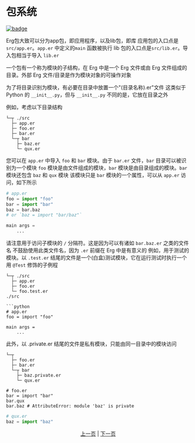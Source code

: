 # 包系统

[![badge](https://img.shields.io/endpoint.svg?url=https%3A%2F%2Fgezf7g7pd5.execute-api.ap-northeast-1.amazonaws.com%2Fdefault%2Fsource_up_to_date%3Fowner%3Derg-lang%26repos%3Derg%26ref%3Dmain%26path%3Ddoc/EN/syntax/34_package_system.md%26commit_hash%3De959b3e54bfa8cee4929743b0193a129e7525c61)](https://gezf7g7pd5.execute-api.ap-northeast-1.amazonaws.com/default/source_up_to_date?owner=erg-lang&repos=erg&ref=main&path=doc/EN/syntax/34_package_system.md&commit_hash=e959b3e54bfa8cee4929743b0193a129e7525c61)

Erg包大致可以分为app包，即应用程序，以及lib包，即库
应用包的入口点是`src/app.er`。`app.er` 中定义的`main` 函数被执行
lib 包的入口点是`src/lib.er`。导入包相当于导入 `lib.er`

一个包有一个称为模块的子结构，在 Erg 中是一个 Erg 文件或由 Erg 文件组成的目录。外部 Erg 文件/目录是作为模块对象的可操作对象

为了将目录识别为模块，有必要在目录中放置一个"(目录名称).er"文件
这类似于 Python 的 `__init__.py`，但与 `__init__.py` 不同的是，它放在目录之外

例如，考虑以下目录结构

```console
└─┬ ./src
  ├─ app.er
  ├─ foo.er
  ├─ bar.er
  └─┬ bar
    ├─ baz.er
    └─ qux.er
```

您可以在 `app.er` 中导入 `foo` 和 `bar` 模块。由于 `bar.er` 文件，`bar` 目录可以被识别为一个模块
`foo` 模块是由文件组成的模块，`bar` 模块是由目录组成的模块。`bar` 模块还包含 `baz` 和 `qux` 模块
该模块只是 `bar` 模块的一个属性，可以从 `app.er` 访问，如下所示

```python
# app.er
foo = import "foo"
bar = import "bar"
baz = bar.baz
# or `baz = import "bar/baz"`

main args =
    ...
```

请注意用于访问子模块的 `/` 分隔符。这是因为可以有诸如 `bar.baz.er` 之类的文件名
不鼓励使用此类文件名，因为 `.er` 前缀在 Erg 中是有意义的
例如，用于测试的模块。以 `.test.er` 结尾的文件是一个(白盒)测试模块，它在运行测试时执行一个用 `@Test` 修饰的子例程

```console
└─┬ ./src
  ├─ app.er
  ├─ foo.er
  └─ foo.test.er
./src

```python
# app.er
foo = import "foo"

main args =
    ...
```

此外，以 .private.er 结尾的文件是私有模块，只能由同一目录中的模块访问

```console
└─┬
  ├─ foo.er
  ├─ bar.er
  └─┬ bar
    ├─ baz.private.er
    └─ qux.er
```

```python,checker_ignore
# foo.er
bar = import "bar"
bar.qux
bar.baz # AttributeError: module 'baz' is private
```

```python
# qux.er
baz = import "baz"
```

<p align='center'>
    <a href='./33_integration_with_Python.md'>上一页</a> | <a href='./35_generator.md'>下一页</a>
</p>
